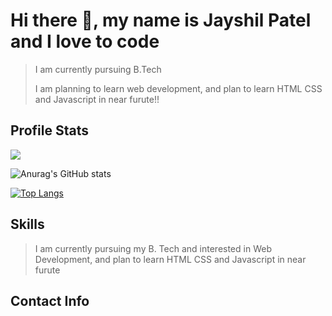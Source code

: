 # Hi there 👋, my name is Jayshil Patel and I love to code
>I am currently pursuing B.Tech 
>
>I am planning to learn web development, and plan to learn HTML CSS and Javascript in near furute!!

## Profile Stats 
![](https://komarev.com/ghpvc/?username=Jayshil-Patel&color=blue)

![Anurag's GitHub stats](https://github-readme-stats.vercel.app/api?username=Jayshil-Patel&hide=contribs,prs,issues)


[![Top Langs](https://github-readme-stats.vercel.app/api/top-langs/?username=Jayshil-Patel&layout=compact)](https://github.com/anuraghazra/github-readme-stats)

## Skills
>I am currently pursuing my B. Tech and interested in Web Development, and plan to learn HTML CSS and Javascript in near furute 

## Contact Info
